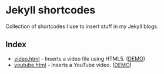 # Jekyll shortcodes 

Collection of shortcodes I use to insert stuff in my Jekyll blogs.

## Index

+ [video.html](#file-video-html) - Inserts a video file using HTML5. ([DEMO](https://mini.manuel.life/agatha-all-along/))
+ [youtube.html](#file-youtube-html) - Inserts a YouTube video. ([DEMO](https://mini.manuel.life/how-to-pick-up-a-cat/))